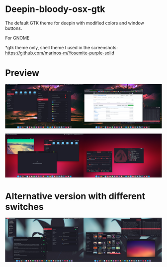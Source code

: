 # Deepin-bloody-osx-gtk

The default GTK theme for deepin with modified colors and window buttons.

For GNOME

*gtk theme only, shell theme I used in the screenshots: https://github.com/marinos-m/Yosemite-purple-solid

# Preview

![preview](https://github.com/marinos-m/deepin-bloody-osx-gtk/blob/master/preview.png)

![preview 2](https://github.com/marinos-m/deepin-bloody-osx-gtk/blob/master/preview2.png)

# Alternative version with different switches

![alternative preview](https://github.com/marinos-m/deepin-bloody-osx-gtk/blob/master/alter-preview.png)
